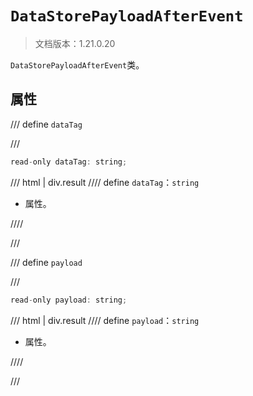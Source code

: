 # `DataStorePayloadAfterEvent`

> 文档版本：1.21.0.20

`DataStorePayloadAfterEvent`类。

## 属性

/// define
`dataTag`


///

```js
read-only dataTag: string;
```

/// html | div.result
//// define
`dataTag`：`string`

- 属性。


////

///


/// define
`payload`


///

```js
read-only payload: string;
```

/// html | div.result
//// define
`payload`：`string`

- 属性。


////

///

